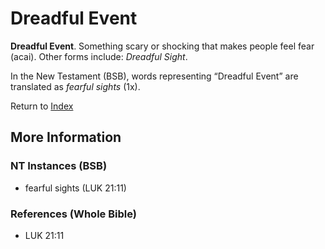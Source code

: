 # Dreadful Event
**Dreadful Event**. 
Something scary or shocking that makes people feel fear (acai). 
Other forms include: 
*Dreadful Sight*. 




In the New Testament (BSB), words representing “Dreadful Event” are translated as 
*fearful sights* (1x). 


Return to [Index](00-Index.md)

## More Information

### NT Instances (BSB)

* fearful sights (LUK 21:11)



### References (Whole Bible)

* LUK 21:11



